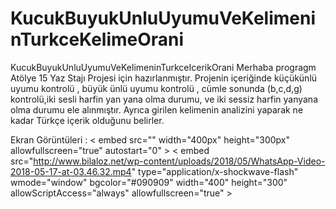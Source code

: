 # KucukBuyukUnluUyumuVeKelimeninTurkceKelimeOrani
KucukBuyukUnluUyumuVeKelimeninTurkceIcerikOrani
Merhaba progragm Atölye 15 Yaz Stajı Projesi için hazırlanmıştır.
Projenin içeriğinde küçükünlü uyumu kontrolü , büyük ünlü uyumu kontrolü , cümle sonunda (b,c,d,g) kontrolü,iki sesli harfin yan yana olma durumu,
ve iki sessiz harfin yanyana olma durumu ele alınmıştır.
Ayrıca girilen kelimenin analizini yaparak ne kadar Türkçe içerik olduğunu belirler.

Ekran Görüntüleri : 
< embed src="" width="400px" height="300px"  allowfullscreen="true" autostart="0" ></embed >
< embed src="http://www.bilaloz.net/wp-content/uploads/2018/05/WhatsApp-Video-2018-05-17-at-03.46.32.mp4" type="application/x-shockwave-flash" wmode="window" bgcolor="#090909" width="400" height="300" allowScriptAccess="always" allowfullscreen="true" ></embed >


